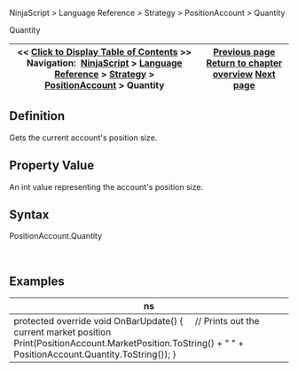 ﻿
NinjaScript \> Language Reference \> Strategy \> PositionAccount \> Quantity

Quantity

| \<\< [Click to Display Table of Contents](positionaccount_quantity.md) \>\> **Navigation:**     [NinjaScript](ninjascript-1.md) \> [Language Reference](language_reference_wip-1.md) \> [Strategy](strategy-1.md) \> [PositionAccount](positionaccount-1.md) \> Quantity | [Previous page](positionaccount_marketposition-1.md) [Return to chapter overview](positionaccount-1.md) [Next page](positions-1.md) |
| --- | --- |
## Definition
Gets the current account's position size.
## 
## Property Value
An int value representing the account's position size.
## 
## Syntax
PositionAccount.Quantity   

 
## Examples

| ns |
| --- |
| protected override void OnBarUpdate() {       // Prints out the current market position      Print(PositionAccount.MarketPosition.ToString() \+ " " \+ PositionAccount.Quantity.ToString()); } |
